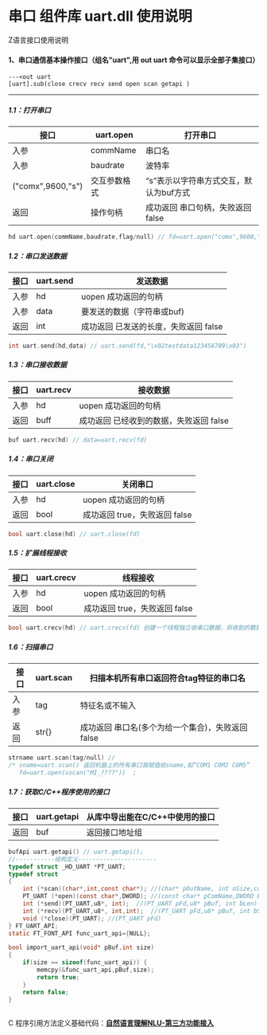 # 串口 组件库 uart.dll 使用说明

Z语言接口使用说明



#### 1、串口通信基本操作接口（组名"uart",用 out uart 命令可以显示全部子集接口）

```apl
---<out uart 
[uart].sub(close crecv recv send open scan getapi )
```

------



##### 1.1：打开串口

| 接口              | uart.open    | 打开串口                               |
| ----------------- | ------------ | -------------------------------------- |
| 入参              | commName     | 串口名                                 |
| 入参              | baudrate     | 波特率                                 |
| ("comx",9600,"s") | 交互参数格式 | “s”表示以字符串方式交互，默认为buf方式 |
| 返回              | 操作句柄     | 成功返回 串口句柄，失败返回 false      |

```c
hd uart.open(commName,baudrate,flag/null) // fd=uart.open("comx",9600,"s")
```



##### 1.2：串口发送数据

| 接口 | uart.send | 发送数据                              |
| ---- | --------- | ------------------------------------- |
| 入参 | hd        | uopen 成功返回的句柄                  |
| 入参 | data      | 要发送的数据（字符串或buf)            |
| 返回 | int       | 成功返回 已发送的长度，失败返回 false |

```c
int uart.send(hd,data) // uart.send(fd,"\x02testdata123456789\x03")
```



##### 1.3：串口接收数据

| 接口 | uart.recv | 接收数据                                |
| ---- | --------- | --------------------------------------- |
| 入参 | hd        | uopen 成功返回的句柄                    |
| 返回 | buff      | 成功返回 已经收到的数据，失败返回 false |

```c
buf uart.recv(hd) // data=uart.recv(fd)
```



##### 1.4：串口关闭

| 接口 | uart.close | 关闭串口                      |
| ---- | ---------- | ----------------------------- |
| 入参 | hd         | uopen 成功返回的句柄          |
| 返回 | bool       | 成功返回 true，失败返回 false |

```c
bool uart.close(hd) // uart.close(fd)
```



##### 1.5：扩展线程接收

| 接口 | uart.crecv | 线程接收                      |
| ---- | ---------- | ----------------------------- |
| 入参 | hd         | uopen 成功返回的句柄          |
| 返回 | bool       | 成功返回 true，失败返回 false |

```c
bool uart.crecv(hd) // uart.crecv(fd) 创建一个线程独立收串口数据，将收到的数据直接打印到平台，键盘输入数据回转车可以发送数据，相当于时实交互。
```



##### 1.6：扫描串口

| 接口 | uart.scan | 扫描本机所有串口返回符合tag特征的串口名           |
| ---- | --------- | ------------------------------------------------- |
| 入参 | tag       | 特征名或不输入                                    |
| 返回 | str{}     | 成功返回 串口名(多个为给一个集合)，失败返回 false |

```c
strname uart.scan(tag/null) // 
/* sname=uart.scan() 返回机器上的所有串口我赋值给sname,如“COM1 COM2 COM5”
   fd=uart.open(uscan("MI_????"))  ;
```



##### 1.7：获取C/C++程序使用的接口

| 接口 | uart.getapi | 从库中导出能在C/C++中使用的接口 |
| ---- | ----------- | ------------------------------- |
| 返回 | buf         | 返回接口地址组                  |

```c
bufApi uart.getapi() // uart.getapi();
//-----------结构定义----------------------  
typedef struct _HD_UART *PT_UART;
typedef struct
{
	int (*scan)(char*,int,const char*);	//(char* pOutName, int oSize,const char *pTag)->num
	PT_UART (*open)(const char*,DWORD); //(const char* pComName,DWORD BaudRate) ->pFd
	int (*send)(PT_UART,u8*, int);	//(PT_UART pFd,u8* pBuf, int bLen)->slen
	int (*recv)(PT_UART,u8*, int,int);	//(PT_UART pFd,u8* pBuf, int bSize,int timeOutMs)->rlen
	void (*close)(PT_UART);	//(PT_UART pFd)
} FT_UART_API;   
static FT_FONT_API func_uart_api={NULL}; 

bool import_uart_api(void* pBuf,int size)
{
	if(size == sizeof(func_uart_api)) {
		memcpy(&func_uart_api,pBuf,size);
		return true;
	}
	return false;
}
    
```



C 程序引用方法定义基础代码：**[自然语言理解NLU-第三方功能接入](https://gitee.com/kebo521/nlu3)**